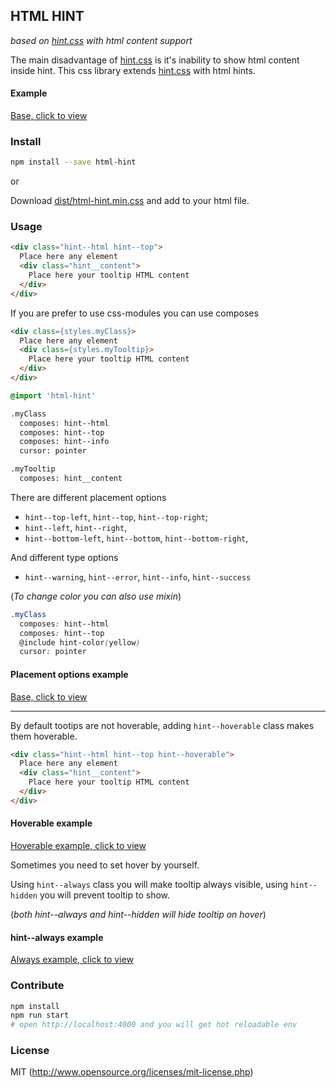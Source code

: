 ## HTML HINT

*based on [hint.css](https://github.com/chinchang/hint.css) with html content support*

The main disadvantage of [hint.css](https://github.com/chinchang/hint.css) is it's inability to show html content inside hint.
This css library extends [hint.css](https://github.com/chinchang/hint.css) with html hints.

#### Example

[Base, click to view](http://istarkov.github.io/html-hint/#exampleMain)

### Install

```bash
npm install --save html-hint
```

or

Download [dist/html-hint.min.css](dist/html-hint.min.css) and add to your html file.

### Usage

```html
<div class="hint--html hint--top">
  Place here any element
  <div class="hint__content">
    Place here your tooltip HTML content
  </div>
</div>
```

If you are prefer to use css-modules you can use composes

```html
<div class={styles.myClass}>
  Place here any element
  <div class={styles.myTooltip}>
    Place here your tooltip HTML content
  </div>
</div>
```

```scss
@import 'html-hint'

.myClass
  composes: hint--html
  composes: hint--top
  composes: hint--info
  cursor: pointer

.myTooltip
  composes: hint__content
```

There are different placement options
- `hint--top-left`, `hint--top`, `hint--top-right`;
- `hint--left`, `hint--right`,
- `hint--bottom-left`, `hint--bottom`, `hint--bottom-right`,

And different type options
- `hint--warning`, `hint--error`, `hint--info`, `hint--success`

(_To change color you can also use mixin_)

```scss
.myClass
  composes: hint--html
  composes: hint--top
  @include hint-color(yellow)
  cursor: pointer
```

#### Placement options example

[Base, click to view](http://istarkov.github.io/html-hint/#exampleMain)

---

By default tootips are not hoverable, adding `hint--hoverable` class makes them hoverable.

```html
<div class="hint--html hint--top hint--hoverable">
  Place here any element
  <div class="hint__content">
    Place here your tooltip HTML content
  </div>
</div>
```

#### Hoverable example

[Hoverable example, click to view](http://istarkov.github.io/html-hint/#exampleHoverable)

Sometimes you need to set hover by yourself.

Using `hint--always` class you will make tooltip always visible,
using `hint--hidden` you will prevent tooltip to show.

(_both hint--always and hint--hidden will hide tooltip on hover_)

#### hint--always example

[Always example, click to view](http://istarkov.github.io/html-hint/#exampleAlways)

### Contribute

```bash
npm install
npm run start
# open http://localhost:4000 and you will get hot reloadable env
```

### License

MIT (http://www.opensource.org/licenses/mit-license.php)
